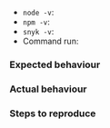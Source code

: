 - `node -v`:
- `npm -v`:
- `snyk -v`:
- Command run:

### Expected behaviour


### Actual behaviour


### Steps to reproduce

